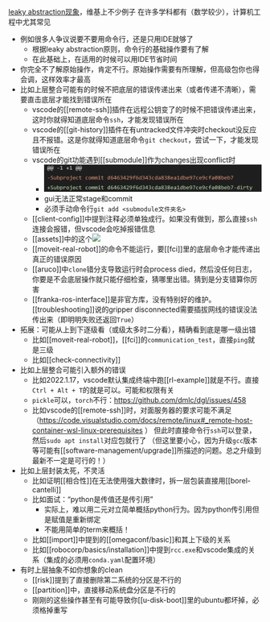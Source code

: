 [leaky abstraction现象](https://en.wikipedia.org/wiki/Leaky_abstraction)，维基上不少例子
在许多学科都有（数学较少），计算机工程中尤其常见
- 例如很多人争议说要不要用命令行，还是只用IDE就够了
  - 根据leaky abstraction原则，命令行的基础操作要有了解
  - 在此基础上，在适用的时候可以用IDE节省时间
- 你完全不了解原始操作，肯定不行。原始操作需要有所理解，但高级包你也得会调，这样效率才最高
- 比如上层整合可能有的时候不把底层的错误传递出来（或者传递不清晰），需要直击底层才能找到错误所在
  - vscode的[[remote-ssh]]插件在远程公钥变了的时候不把错误传递出来，这时你就得知道底层命令`ssh`，才能发现错误所在
  - vscode的[[git-history]]插件在有untracked文件冲突时checkout没反应且不报错。这是你就得知道底层命令`git checkout`，尝试一下，才能发现错误所在
  - vscode的git功能遇到[[submodule]]作为changes出现conflict时
    - ![](submodule-changes-conflict.png)
    - gui无法正常stage和commit
    - 必须手动命令行`git add <submodule文件夹名>`
  - [[client-config]]中提到注释必须单独成行。如果没有做到，那么直接`ssh`连接会报错，但vscode会吃掉报错信息
  - [[assets]]中的这个![](assets.png)
  - [[moveit-real-robot]]的命令不能运行，要[[fci]]里的底层命令才能传递出真正的错误原因
  - [[aruco]]中`clone`错分支导致运行时会process died，然后没任何日志，你要是不会底层操作就只能仔细检查，猜哪里出错。猜到是分支错算你厉害
  - [[franka-ros-interface]]是非官方库，没有特别好的维护。[[troubleshooting]]说的gripper disconnected需要插拔网线的错误没法传出来（即明明失败还返回`True`）
- 拓展：可能从上到下逐级看（或级太多时二分看），精确看到底是哪一级出错
  - 比如[[moveit-real-robot]]，[[fci]]的`communication_test`，直接`ping`就是三级
  - 比如[[check-connectivity]]
- 比如上层整合可能引入额外的错误
  - 比如2022.1.17，vscode默认集成终端中跑[[rl-example]]就是不行。直接`Ctrl + Alt + T`的就是可以。可能和权限有关
  - `pickle`可以，`torch`不行：https://github.com/dmlc/dgl/issues/458
  - 比如vscode的[[remote-ssh]]时，对面服务器的要求可能不满足（https://code.visualstudio.com/docs/remote/linux#_remote-host-container-wsl-linux-prerequisites
）
但此时直接命令行`ssh`可以登录，然后`sudo apt install`对应包就行了
（但这里要小心，因为升级`gcc`版本等可能有[[software-management/upgrade]]所描述的问题。总之升级到最新不一定是可行的！）
- 比如上层封装太死，不灵活
  - 比如证明[[相合性]]在无法使用强大数律时，拆一层包装直接用[[borel-cantelli]]
  - 比如面试：“python是传值还是传引用”
    - 实际上，难以用二元对立简单概括python行为。因为python传引用但是赋值是重新绑定
    - 不能用简单的term来概括！
  - 比如[[import]]中提到的[[omegaconf/basic]]和其上下级的关系
  - 比如[[robocorp/basics/installation]]中提到`rcc.exe`和vscode集成的关系（集成的必须用`conda.yaml`配置环境）
- 有时上层抽象不如你想象的clean
  - [[risk]]提到了直接删除第二系统的分区是不行的
  - [[partition]]中，直接移动系统盘分区是不行的
  - 刚刚的这些操作甚至有可能导致你[[u-disk-boot]]里的ubuntu都坏掉，必须格掉重写